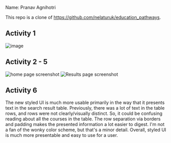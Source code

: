 Name: Pranav Agnihotri

This repo is a clone of https://github.com/nelaturuk/education_pathways.

## Activity 1
![image](https://user-images.githubusercontent.com/51279514/137230215-55103171-6694-478c-a4d2-a08c6f4f9d9c.png)

## Activity 2 - 5
![home page screenshot](https://user-images.githubusercontent.com/51279514/137243131-2cd5eac8-0630-4168-80fd-3f15ed93d666.jpg)
![Results page screenshot](https://user-images.githubusercontent.com/51279514/137243133-1c656766-df9c-4c06-93c5-7aca2eed40de.jpg)

## Activity 6
The new styled UI is much more usable primarily in the way that it presents text in the search result table. Previously, there was a lot of text in the table rows, and rows were not clearly/visually distinct. So, it could be confusing reading about all the courses in the table. The row separation via borders and padding makes the presented information a lot easier to digest. I'm not a fan of the wonky color scheme, but that's a minor detail. Overall, styled UI is much more presentable and easy to use for a user.

